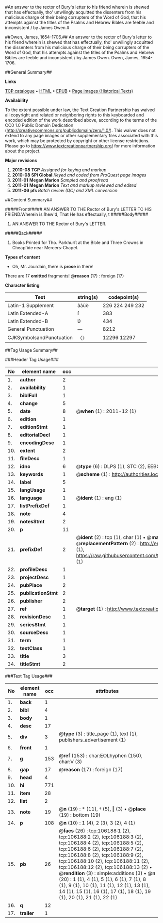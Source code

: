 #An answer to the rector of Bury's letter to his friend wherein is shewed that has effectually, tho' unwllingly acquitted the dissenters from his malicious charge of their being corrupters of the Word of God, that his attempts against the titles of the Psalms and Hebrew Bibles are feeble and inconsistent / by James Owen.#

##Owen, James, 1654-1706.##
An answer to the rector of Bury's letter to his friend wherein is shewed that has effectually, tho' unwllingly acquitted the dissenters from his malicious charge of their being corrupters of the Word of God, that his attempts against the titles of the Psalms and Hebrew Bibles are feeble and inconsistent / by James Owen.
Owen, James, 1654-1706.

##General Summary##

**Links**

[TCP catalogue](http://www.ota.ox.ac.uk/tcp/)  • 
[HTML](http://tei.it.ox.ac.uk/tcp/Texts-HTML/free/A53/A53656.html)  • 
[EPUB](http://tei.it.ox.ac.uk/tcp/Texts-EPUB/free/A53/A53656.epub) • 
[Page images (Historical Texts)](https://historicaltexts.jisc.ac.uk/eebo-17197958e)

**Availability**

To the extent possible under law, the Text Creation Partnership has waived all copyright and related or neighboring rights to this keyboarded and encoded edition of the work described above, according to the terms of the CC0 1.0 Public Domain Dedication (http://creativecommons.org/publicdomain/zero/1.0/). This waiver does not extend to any page images or other supplementary files associated with this work, which may be protected by copyright or other license restrictions. Please go to https://www.textcreationpartnership.org/ for more information about the project.

**Major revisions**

1. __2010-08__ __TCP__ *Assigned for keying and markup*
1. __2010-08__ __SPi Global__ *Keyed and coded from ProQuest page images*
1. __2011-01__ __Megan Marion__ *Sampled and proofread*
1. __2011-01__ __Megan Marion__ *Text and markup reviewed and edited*
1. __2011-06__ __pfs__ *Batch review (QC) and XML conversion*

##Content Summary##

#####Front#####
AN ANSWER TO THE Rector of Bury's LETTER TO HIS FRIEND.Wherein is ſhew'd, That He has effectually, t
#####Body#####

1. AN ANSWER TO THE Rector of Bury's LETTER.

#####Back#####

1. Books Printed for Tho. Parkhurſt at the Bible and Three Crowns in Cheapſide near Mercers-Chapel.

**Types of content**

  * Oh, Mr. Jourdain, there is **prose** in there!

There are 17 **omitted** fragments! 
 @__reason__ (17) : foreign (17)

**Character listing**


|Text|string(s)|codepoint(s)|
|---|---|---|
|Latin-1 Supplement|âàùè|226 224 249 232|
|Latin Extended-A|ſ|383|
|Latin Extended-B|Ʋ|434|
|General Punctuation|—|8212|
|CJKSymbolsandPunctuation|〈〉|12296 12297|

##Tag Usage Summary##

###Header Tag Usage###

|No|element name|occ|attributes|
|---|---|---|---|
|1.|__author__|2||
|2.|__availability__|1||
|3.|__biblFull__|1||
|4.|__change__|5||
|5.|__date__|8| @__when__ (1) : 2011-12 (1)|
|6.|__edition__|1||
|7.|__editionStmt__|1||
|8.|__editorialDecl__|1||
|9.|__encodingDesc__|1||
|10.|__extent__|2||
|11.|__fileDesc__|1||
|12.|__idno__|6| @__type__ (6) : DLPS (1), STC (2), EEBO-CITATION (1), OCLC (1), VID (1)|
|13.|__keywords__|1| @__scheme__ (1) : http://authorities.loc.gov/ (1)|
|14.|__label__|5||
|15.|__langUsage__|1||
|16.|__language__|1| @__ident__ (1) : eng (1)|
|17.|__listPrefixDef__|1||
|18.|__note__|4||
|19.|__notesStmt__|2||
|20.|__p__|11||
|21.|__prefixDef__|2| @__ident__ (2) : tcp (1), char (1)  •  @__matchPattern__ (2) : ([0-9\-]+):([0-9IVX]+) (1), (.+) (1)  •  @__replacementPattern__ (2) : http://eebo.chadwyck.com/downloadtiff?vid=$1&page=$2 (1), https://raw.githubusercontent.com/textcreationpartnership/Texts/master/tcpchars.xml#$1 (1)|
|22.|__profileDesc__|1||
|23.|__projectDesc__|1||
|24.|__pubPlace__|2||
|25.|__publicationStmt__|2||
|26.|__publisher__|2||
|27.|__ref__|1| @__target__ (1) : http://www.textcreationpartnership.org/docs/. (1)|
|28.|__revisionDesc__|1||
|29.|__seriesStmt__|1||
|30.|__sourceDesc__|1||
|31.|__term__|1||
|32.|__textClass__|1||
|33.|__title__|3||
|34.|__titleStmt__|2||


###Text Tag Usage###

|No|element name|occ|attributes|
|---|---|---|---|
|1.|__back__|1||
|2.|__bibl__|4||
|3.|__body__|1||
|4.|__desc__|17||
|5.|__div__|3| @__type__ (3) : title_page (1), text (1), publishers_advertisement (1)|
|6.|__front__|1||
|7.|__g__|153| @__ref__ (153) : char:EOLhyphen (150), char:V (3)|
|8.|__gap__|17| @__reason__ (17) : foreign (17)|
|9.|__head__|4||
|10.|__hi__|771||
|11.|__item__|28||
|12.|__list__|2||
|13.|__note__|19| @__n__ (19) : * (11), † (5), ‖ (3)  •  @__place__ (19) : bottom (19)|
|14.|__p__|108| @__n__ (10) : 1 (4), 2 (3), 3 (2), 4 (1)|
|15.|__pb__|26| @__facs__ (26) : tcp:106188:1 (2), tcp:106188:2 (2), tcp:106188:3 (2), tcp:106188:4 (2), tcp:106188:5 (2), tcp:106188:6 (2), tcp:106188:7 (2), tcp:106188:8 (2), tcp:106188:9 (2), tcp:106188:10 (2), tcp:106188:11 (2), tcp:106188:12 (2), tcp:106188:13 (2)  •  @__rendition__ (3) : simple:additions (3)  •  @__n__ (20) : 1 (1), 4 (1), 5 (1), 6 (1), 7 (1), 8 (1), 9 (1), 10 (1), 11 (1), 12 (1), 13 (1), 14 (1), 15 (1), 16 (1), 17 (1), 18 (1), 19 (1), 20 (1), 21 (1), 22 (1)|
|16.|__q__|12||
|17.|__trailer__|1||
